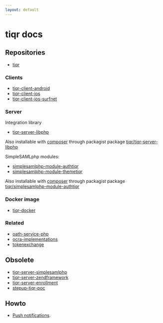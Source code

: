 ```yaml
---
layout: default
---
```


# tiqr docs

## Repositories

- [tiqr](https://github.com/SURFnet/tiqr)

### Clients

- [tiqr-client-android](https://github.com/SURFnet/tiqr-client-android)
- [tiqr-client-ios](https://github.com/SURFnet/tiqr-client-ios)
- [tiqr-client-ios-surfnet](https://github.com/SURFnet/tiqr-client-ios-surfnet)

### Server 

Integration library

- [tiqr-server-libphp](https://github.com/SURFnet/tiqr-server-libphp)

Also installable with [composer](https://getcomposer.org) through packagist package [tiqr/tiqr-server-libphp](https://packagist.org/packages/tiqr/tiqr-server-libphp)

SimpleSAMLphp modules:

- [simplesamlphp-module-authtiqr](https://github.com/SURFnet/simplesamlphp-module-authtiqr)
- [simplesamlphp-module-themetiqr](https://github.com/SURFnet/simplesamlphp-module-themetiqr)

Also installable with [composer](https://getcomposer.org) through packagist package [tiqr/simplesamlphp-module-authtiqr](https://packagist.org/packages/tiqr/simplesamlphp-module-authtiqr)

### Docker image

- [tiqr-docker](https://github.com/SURFnet/tiqr-docker)

### Related

- [oath-service-php](https://github.com/SURFnet/oath-service-php)
- [ocra-implementations](https://github.com/SURFnet/ocra-implementations)
- [tokenexchange](https://github.com/SURFnet/tokenexchange)

## Obsolete

- [tiqr-server-simplesamlphp](https://github.com/SURFnet/tiqr-server-simplesamlphp)
- [tiqr-server-zendframework](https://github.com/SURFnet/tiqr-server-zendframework)
- [tiqr-server-enrollment](https://github.com/SURFnet/tiqr-server-enrollment)
- [stepup-tiqr-poc](https://github.com/SURFnet/stepup-tiqr-poc)

## Howto

- [Push notifications](./push.md).

